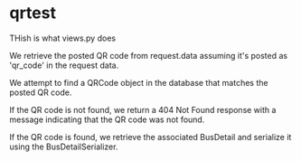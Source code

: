 # qrtest
 
THish is what views.py does 



We retrieve the posted QR code from request.data assuming it's posted as 'qr_code' in the request data.

We attempt to find a QRCode object in the database that matches the posted QR code.

If the QR code is not found, we return a 404 Not Found response with a message indicating that the QR code was not found.

If the QR code is found, we retrieve the associated BusDetail and serialize it using the BusDetailSerializer.
